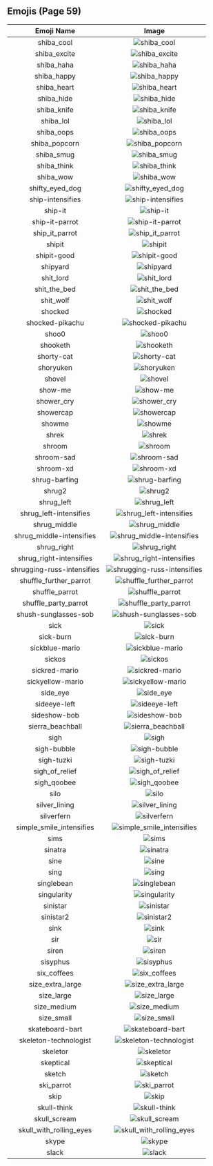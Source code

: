 
  ## Emojis (Page 59)
  |Emoji Name|Image|
  | :-: | :-: |
  |shiba_cool| ![shiba_cool](/output/shiba_cool.png)|
  |shiba_excite| ![shiba_excite](/output/shiba_excite.png)|
  |shiba_haha| ![shiba_haha](/output/shiba_haha.png)|
  |shiba_happy| ![shiba_happy](/output/shiba_happy.png)|
  |shiba_heart| ![shiba_heart](/output/shiba_heart.png)|
  |shiba_hide| ![shiba_hide](/output/shiba_hide.png)|
  |shiba_knife| ![shiba_knife](/output/shiba_knife.png)|
  |shiba_lol| ![shiba_lol](/output/shiba_lol.png)|
  |shiba_oops| ![shiba_oops](/output/shiba_oops.png)|
  |shiba_popcorn| ![shiba_popcorn](/output/shiba_popcorn.png)|
  |shiba_smug| ![shiba_smug](/output/shiba_smug.png)|
  |shiba_think| ![shiba_think](/output/shiba_think.png)|
  |shiba_wow| ![shiba_wow](/output/shiba_wow.png)|
  |shifty_eyed_dog| ![shifty_eyed_dog](/output/shifty_eyed_dog.gif)|
  |ship-intensifies| ![ship-intensifies](/output/ship-intensifies.gif)|
  |ship-it| ![ship-it](/output/ship-it.png)|
  |ship-it-parrot| ![ship-it-parrot](/output/ship-it-parrot.gif)|
  |ship_it_parrot| ![ship_it_parrot](/output/ship_it_parrot.gif)|
  |shipit| ![shipit](/output/shipit)|
  |shipit-good| ![shipit-good](/output/shipit-good.png)|
  |shipyard| ![shipyard](/output/shipyard.png)|
  |shit_lord| ![shit_lord](/output/shit_lord.png)|
  |shit_the_bed| ![shit_the_bed](/output/shit_the_bed.png)|
  |shit_wolf| ![shit_wolf](/output/shit_wolf.png)|
  |shocked| ![shocked](/output/shocked.gif)|
  |shocked-pikachu| ![shocked-pikachu](/output/shocked-pikachu.png)|
  |shoo0| ![shoo0](/output/shoo0.png)|
  |shooketh| ![shooketh](/output/shooketh.jpg)|
  |shorty-cat| ![shorty-cat](/output/shorty-cat.png)|
  |shoryuken| ![shoryuken](/output/shoryuken.gif)|
  |shovel| ![shovel](/output/shovel.png)|
  |show-me| ![show-me](/output/show-me)|
  |shower_cry| ![shower_cry](/output/shower_cry.png)|
  |showercap| ![showercap](/output/showercap.png)|
  |showme| ![showme](/output/showme.jpg)|
  |shrek| ![shrek](/output/shrek.png)|
  |shroom| ![shroom](/output/shroom.png)|
  |shroom-sad| ![shroom-sad](/output/shroom-sad.png)|
  |shroom-xd| ![shroom-xd](/output/shroom-xd.png)|
  |shrug-barfing| ![shrug-barfing](/output/shrug-barfing.png)|
  |shrug2| ![shrug2](/output/shrug2.png)|
  |shrug_left| ![shrug_left](/output/shrug_left.png)|
  |shrug_left-intensifies| ![shrug_left-intensifies](/output/shrug_left-intensifies.gif)|
  |shrug_middle| ![shrug_middle](/output/shrug_middle.png)|
  |shrug_middle-intensifies| ![shrug_middle-intensifies](/output/shrug_middle-intensifies.gif)|
  |shrug_right| ![shrug_right](/output/shrug_right.png)|
  |shrug_right-intensifies| ![shrug_right-intensifies](/output/shrug_right-intensifies.gif)|
  |shrugging-russ-intensifies| ![shrugging-russ-intensifies](/output/shrugging-russ-intensifies.gif)|
  |shuffle_further_parrot| ![shuffle_further_parrot](/output/shuffle_further_parrot.gif)|
  |shuffle_parrot| ![shuffle_parrot](/output/shuffle_parrot.gif)|
  |shuffle_party_parrot| ![shuffle_party_parrot](/output/shuffle_party_parrot.gif)|
  |shush-sunglasses-sob| ![shush-sunglasses-sob](/output/shush-sunglasses-sob)|
  |sick| ![sick](/output/sick.gif)|
  |sick-burn| ![sick-burn](/output/sick-burn.gif)|
  |sickblue-mario| ![sickblue-mario](/output/sickblue-mario.gif)|
  |sickos| ![sickos](/output/sickos.jpg)|
  |sickred-mario| ![sickred-mario](/output/sickred-mario.gif)|
  |sickyellow-mario| ![sickyellow-mario](/output/sickyellow-mario.gif)|
  |side_eye| ![side_eye](/output/side_eye.png)|
  |sideeye-left| ![sideeye-left](/output/sideeye-left.png)|
  |sideshow-bob| ![sideshow-bob](/output/sideshow-bob.png)|
  |sierra_beachball| ![sierra_beachball](/output/sierra_beachball.gif)|
  |sigh| ![sigh](/output/sigh.png)|
  |sigh-bubble| ![sigh-bubble](/output/sigh-bubble.gif)|
  |sigh-tuzki| ![sigh-tuzki](/output/sigh-tuzki.gif)|
  |sigh_of_relief| ![sigh_of_relief](/output/sigh_of_relief)|
  |sigh_qoobee| ![sigh_qoobee](/output/sigh_qoobee.gif)|
  |silo| ![silo](/output/silo.png)|
  |silver_lining| ![silver_lining](/output/silver_lining.png)|
  |silverfern| ![silverfern](/output/silverfern.png)|
  |simple_smile_intensifies| ![simple_smile_intensifies](/output/simple_smile_intensifies.gif)|
  |sims| ![sims](/output/sims.png)|
  |sinatra| ![sinatra](/output/sinatra.png)|
  |sine| ![sine](/output/sine.png)|
  |sing| ![sing](/output/sing.gif)|
  |singlebean| ![singlebean](/output/singlebean.jpg)|
  |singularity| ![singularity](/output/singularity.jpg)|
  |sinistar| ![sinistar](/output/sinistar.jpg)|
  |sinistar2| ![sinistar2](/output/sinistar2.gif)|
  |sink| ![sink](/output/sink.png)|
  |sir| ![sir](/output/sir.png)|
  |siren| ![siren](/output/siren.gif)|
  |sisyphus| ![sisyphus](/output/sisyphus.gif)|
  |six_coffees| ![six_coffees](/output/six_coffees.png)|
  |size_extra_large| ![size_extra_large](/output/size_extra_large.png)|
  |size_large| ![size_large](/output/size_large.png)|
  |size_medium| ![size_medium](/output/size_medium.png)|
  |size_small| ![size_small](/output/size_small.png)|
  |skateboard-bart| ![skateboard-bart](/output/skateboard-bart.gif)|
  |skeleton-technologist| ![skeleton-technologist](/output/skeleton-technologist)|
  |skeletor| ![skeletor](/output/skeletor.jpg)|
  |skeptical| ![skeptical](/output/skeptical.png)|
  |sketch| ![sketch](/output/sketch.png)|
  |ski_parrot| ![ski_parrot](/output/ski_parrot.gif)|
  |skip| ![skip](/output/skip.gif)|
  |skull-think| ![skull-think](/output/skull-think.png)|
  |skull_scream| ![skull_scream](/output/skull_scream.png)|
  |skull_with_rolling_eyes| ![skull_with_rolling_eyes](/output/skull_with_rolling_eyes.png)|
  |skype| ![skype](/output/skype.png)|
  |slack| ![slack](/output/slack.png)|
  